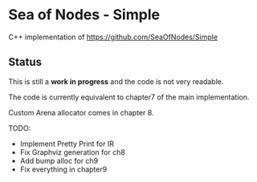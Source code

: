 # Sea of Nodes - Simple

C++ implementation of https://github.com/SeaOfNodes/Simple

## Status

This is still a **work in progress** and the code is not very readable.

The code is currently equivalent to chapter7 of the main implementation.

Custom Arena allocator comes in chapter 8.

TODO:
 - Implement Pretty Print for IR
 - Fix Graphviz generation for ch8
 - Add bump alloc for ch9
 - Fix everything in chapter9